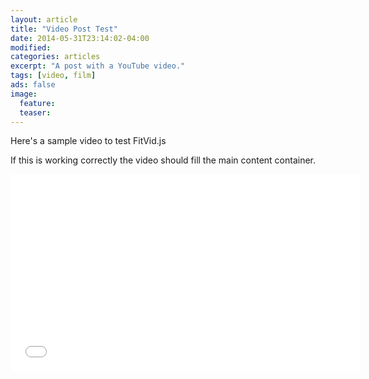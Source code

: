 ```yaml
---
layout: article
title: "Video Post Test"
date: 2014-05-31T23:14:02-04:00
modified:
categories: articles
excerpt: "A post with a YouTube video."
tags: [video, film]
ads: false
image:
  feature:
  teaser:
---
```


Here's a sample video to test FitVid.js

If this is working correctly the video should fill the main content container.

<iframe width="560" height="315" src="//www.youtube.com/embed/9e1nPyHXCFQ" frameborder="0"> </iframe>
